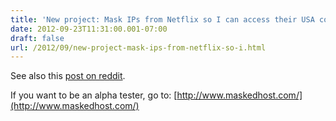 ```yaml
---
title: 'New project: Mask IPs from Netflix so I can access their USA content from anywhere'
date: 2012-09-23T11:31:00.001-07:00
draft: false
url: /2012/09/new-project-mask-ips-from-netflix-so-i.html
---
```


See also this [post on reddit](http://www.reddit.com/r/netflix/comments/10ce9g/im_looking_for_alpha_testers_for_my_system_that/).  
  
If you want to be an alpha tester, go to: [http://www.maskedhost.com/](http://www.maskedhost.com/)